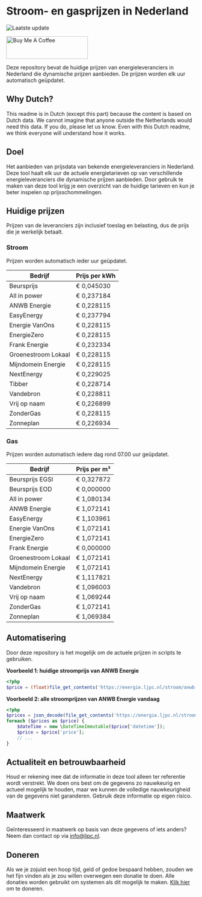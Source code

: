 # Stroom- en gasprijzen in Nederland

![Laatste update](https://img.shields.io/badge/laatste%20update-2023--12--22%2021%3A00%20CET-brightgreen)

<a href="https://www.buymeacoffee.com/Lars-" target="_blank"><img src="https://cdn.buymeacoffee.com/buttons/v2/default-orange.png" alt="Buy Me A Coffee" height="60" style="height: 60px !important;width: 217px !important;" ></a>

Deze repository bevat de huidige prijzen van energieleveranciers in Nederland die dynamische prijzen aanbieden. De prijzen worden elk uur automatisch geüpdatet.

## Why Dutch?

This readme is in Dutch (except this part) because the content is based on Dutch data. We cannot imagine that anyone outside the Netherlands would need this data. If you do, please let us know. Even with this Dutch readme, we think
everyone will understand how it works.

## Doel

Het aanbieden van prijsdata van bekende energieleveranciers in Nederland. Deze tool haalt elk uur de actuele energietarieven op van verschillende energieleveranciers die dynamische prijzen aanbieden. Door gebruik te maken van deze tool
krijg je een overzicht van de huidige tarieven en kun je beter inspelen op prijsschommelingen.

## Huidige prijzen

Prijzen van de leveranciers zijn inclusief toeslag en belasting, dus de prijs die je werkelijk betaalt.

### Stroom

Prijzen worden automatisch ieder uur geüpdatet.

 Bedrijf | Prijs per kWh 
---------|---------------
Beursprijs | € 0,045030
All in power | € 0,237184
ANWB Energie | € 0,228115
EasyEnergy | € 0,237794
Energie VanOns | € 0,228115
EnergieZero | € 0,228115
Frank Energie | € 0,232334
Groenestroom Lokaal | € 0,228115
Mijndomein Energie | € 0,228115
NextEnergy | € 0,229025
Tibber | € 0,228714
Vandebron | € 0,228811
Vrij op naam | € 0,226899
ZonderGas | € 0,228115
Zonneplan | € 0,226934


### Gas

Prijzen worden automatisch iedere dag rond 07.00 uur geüpdatet.

 Bedrijf | Prijs per m³ 
---------|--------------
Beursprijs EGSI | € 0,327872
Beursprijs EOD | € 0,000000
All in power | € 1,080134
ANWB Energie | € 1,072141
EasyEnergy | € 1,103961
Energie VanOns | € 1,072141
EnergieZero | € 1,072141
Frank Energie | € 0,000000
Groenestroom Lokaal | € 1,072141
Mijndomein Energie | € 1,072141
NextEnergy | € 1,117821
Vandebron | € 1,096003
Vrij op naam | € 1,069244
ZonderGas | € 1,072141
Zonneplan | € 1,069384


## Automatisering

Door deze repository is het mogelijk om de actuele prijzen in scripts te gebruiken.

**Voorbeeld 1: huidige stroomprijs van ANWB Energie**

```php
<?php
$price = (float)file_get_contents('https://energie.ljpc.nl/stroom/anwb-energie-nu.txt');

```

**Voorbeeld 2: alle stroomprijzen van ANWB Energie vandaag**

```php
<?php
$prices = json_decode(file_get_contents('https://energie.ljpc.nl/stroom/all-in-power-vandaag.json'),true);
foreach ($prices as $price) {
    $dateTime = new \DateTimeImmutable($price['datetime']);
    $price = $price['price'];
    // ...
}
```

## Actualiteit en betrouwbaarheid

Houd er rekening mee dat de informatie in deze tool alleen ter referentie wordt verstrekt. We doen ons best om de gegevens zo nauwkeurig en actueel mogelijk te houden, maar we kunnen de volledige nauwkeurigheid van de gegevens niet
garanderen. Gebruik deze informatie op eigen risico.

## Maatwerk

Geïnteresseerd in maatwerk op basis van deze gegevens of iets anders? Neem dan contact op
via [info@ljpc.nl](mailto:info@ljpc.nl?subject=Energie%20prijzen).

## Doneren

Als we je zojuist een hoop tijd, geld of gedoe bespaard hebben, zouden we het fijn vinden als je zou willen overwegen een
donatie te doen. Alle donaties worden gebruikt om systemen als dit mogelijk te
maken. [Klik hier](https://www.buymeacoffee.com/Lars-) om te doneren.
